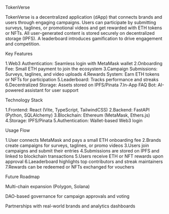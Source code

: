 TokenVerse

TokenVerse is a decentralized application (dApp) that connects brands and users through engaging campaigns. Users can participate by submitting surveys, taglines, or promotional videos and get rewarded with ETH tokens or NFTs. All user-generated content is stored securely on decentralized storage (IPFS). A leaderboard introduces gamification to drive engagement and competition.

Key Features

1.Web3 Authentication: Seamless login with MetaMask wallet
2.Onboarding Fee: Small ETH payment to join the ecosystem
3.Campaign Submissions: Surveys, taglines, and video uploads
4.Rewards System: Earn ETH tokens or NFTs for participation
5.Leaderboard: Tracks performance and streaks
6.Decentralized Storage: Assets stored on IPFS/Pinata
7.In-App FAQ Bot: AI-powered assistant for user support

Technology Stack

1.Frontend: React (Vite, TypeScript, TailwindCSS)
2.Backend: FastAPI (Python, SQLAlchemy)
3.Blockchain: Ethereum (MetaMask, Ethers.js)
4.Storage: IPFS/Pinata
5.Authentication: Wallet-based Web3 login

Usage Flow

1.User connects MetaMask and pays a small ETH onboarding fee
2.Brands create campaigns for surveys, taglines, or promo videos
3.Users join campaigns and submit their entries
4.Submissions are stored on IPFS and linked to blockchain transactions
5.Users receive ETH or NFT rewards upon approval
6.Laeaderboard highlights top contributors and streak maintainers
7.Rewards can be redeemed or NFTs exchanged for vouchers

Future Roadmap

Multi-chain expansion (Polygon, Solana)

DAO-based governance for campaign approvals and voting

Partnerships with real-world brands and analytics dashboards

